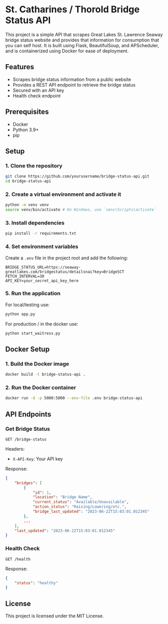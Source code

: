 # St. Catharines / Thorold Bridge Status API

This project is a simple API that scrapes Great Lakes St. Lawrence Seaway bridge status website and provides that information for consumption that you can self host. It is built using Flask, BeautifulSoup, and APScheduler, and is containerized using Docker for ease of deployment.

## Features

-   Scrapes bridge status information from a public website
-   Provides a REST API endpoint to retrieve the bridge status
-   Secured with an API key
-   Health check endpoint

## Prerequisites

-   Docker
-   Python 3.9+
-   pip

## Setup

### 1. Clone the repository

```sh
git clone https://github.com/yourusername/bridge-status-api.git
cd bridge-status-api
```

### 2. Create a virtual environment and activate it

```sh
python -m venv venv
source venv/bin/activate # On Windows, use `venv\Scripts\activate`
```

### 3. Install dependencies

```sh
pip install -r requirements.txt
```

### 4. Set environment variables

Create a `.env` file in the project root and add the following:

```dotenv
BRIDGE_STATUS_URL=https://seaway-greatlakes.com/bridgestatus/detailsnai?key=BridgeSCT
FETCH_INTERVAL=30
API_KEY=your_secret_api_key_here
```

### 5. Run the application

For local/testing use:

```sh
python app.py
```

For production / in the docker use:

```sh
python start_waitress.py
```

## Docker Setup

### 1. Build the Docker image

```sh
docker build -t bridge-status-api .
```

### 2. Run the Docker container

```sh
docker run -d -p 5000:5000 --env-file .env bridge-status-api
```

## API Endpoints

### Get Bridge Status

```http
GET /bridge-status
```

Headers:

-   `X-API-Key`: Your API key

Response:

```json
{
    "bridges": [
        {
            "id": 1,
            "location": "Bridge Name",
            "current_status": "Available/Unavailable",
            "action_status": "Raising/Lowering/etc.",
            "bridge_last_updated": "2023-06-22T15:03:01.012345"
        },
        ...
    ],
    "last_updated": "2023-06-22T15:03:01.012345"
}
```

### Health Check

```http
GET /health
```

Response:

```json
{
	"status": "healthy"
}
```

## License

This project is licensed under the MIT License.
